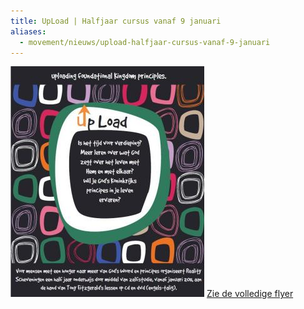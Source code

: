 ```yaml
---
title: UpLoad | Halfjaar cursus vanaf 9 januari
aliases:
  - movement/nieuws/upload-halfjaar-cursus-vanaf-9-januari
---
```


![upload](/images/old/UploadFlyerFront_0.img_assist_custom-310x369.jpg)
[Zie de volledige flyer](/sites/default/files/UpLoadFlyer.pdf)
